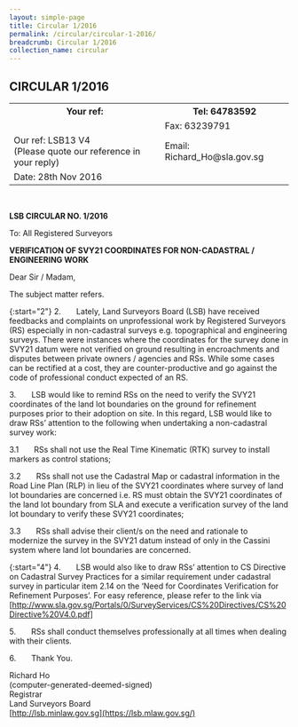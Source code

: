 ```yaml
---
layout: simple-page
title: Circular 1/2016 
permalink: /circular/circular-1-2016/
breadcrumb: Circular 1/2016 
collection_name: circular
---
```


CIRCULAR 1/2016
---

<table>
  <tr>
    <th>Your ref:</th>
    <th>Tel: 64783592</th>
  </tr>
  <tr>
    <td></td>
    <td>Fax: 63239791</td>
  </tr>
  <tr>
    <td>Our ref: LSB13 V4<br>(Please quote our reference in your reply)</td>
    <td>Email: Richard_Ho@sla.gov.sg</td>
  </tr>
  <tr>
    <td>Date: 28th Nov 2016</td>
    <td></td>
  </tr>
</table><br>

**LSB CIRCULAR NO. 1/2016**

To: All Registered Surveyors

**VERIFICATION OF SVY21 COORDINATES FOR NON-CADASTRAL / ENGINEERING WORK**

Dear Sir / Madam,

The subject matter refers.

{:start="2"} 
2.&nbsp;&nbsp;&nbsp;&nbsp;&nbsp;&nbsp;&nbsp;Lately, Land Surveyors Board (LSB) have received feedbacks and complaints on unprofessional work by Registered Surveyors (RS) especially in non-cadastral surveys e.g. topographical and engineering surveys. There were instances where the coordinates for the survey done in SVY21 datum were not verified on ground resulting in encroachments and disputes between private owners / agencies and RSs. While some cases can be rectified at a cost, they are counter-productive and go against the code of professional conduct expected of an RS.<br>

3.&nbsp;&nbsp;&nbsp;&nbsp;&nbsp;&nbsp;&nbsp;LSB would like to remind RSs on the need to verify the SVY21 coordinates of the land lot boundaries on the ground for refinement purposes prior to their adoption on site. In this regard, LSB would like to draw RSs’ attention to the following when undertaking a non-cadastral survey work:<br>

3.1&nbsp;&nbsp;&nbsp;&nbsp;&nbsp;&nbsp;&nbsp;RSs shall not use the Real Time Kinematic (RTK) survey to install markers as control stations;<br>

3.2&nbsp;&nbsp;&nbsp;&nbsp;&nbsp;&nbsp;&nbsp;RSs shall not use the Cadastral Map or cadastral information in the Road Line Plan (RLP) in lieu of the SVY21 coordinates where survey of land lot boundaries are concerned i.e. RS must obtain the SVY21 coordinates of the land lot boundary from SLA and execute a verification survey of the land lot boundary to verify these SVY21 coordinates;<br>

3.3&nbsp;&nbsp;&nbsp;&nbsp;&nbsp;&nbsp;&nbsp;RSs shall advise their client/s on the need and rationale to modernize the survey in the SVY21 datum instead of only in the Cassini system where land lot boundaries are concerned.<br>

{:start="4"} 
4.&nbsp;&nbsp;&nbsp;&nbsp;&nbsp;&nbsp;&nbsp;LSB would also like to draw RSs’ attention to CS Directive on Cadastral Survey Practices for a similar requirement under cadastral survey in particular item 2.14 on the ‘Need for Coordinates Verification for Refinement Purposes’. For easy reference, please refer to the link via [http://www.sla.gov.sg/Portals/0/SurveyServices/CS%20Directives/CS%20Directive%20V4.0.pdf]

5.&nbsp;&nbsp;&nbsp;&nbsp;&nbsp;&nbsp;&nbsp;RSs shall conduct themselves professionally at all times when dealing with their clients.<br>

6.&nbsp;&nbsp;&nbsp;&nbsp;&nbsp;&nbsp;&nbsp;Thank You.<br>

Richard Ho<br>
(computer-generated-deemed-signed)<br>
Registrar<br>
Land Surveyors Board<br>
[http://lsb.minlaw.gov.sg](https://lsb.mlaw.gov.sg/)

